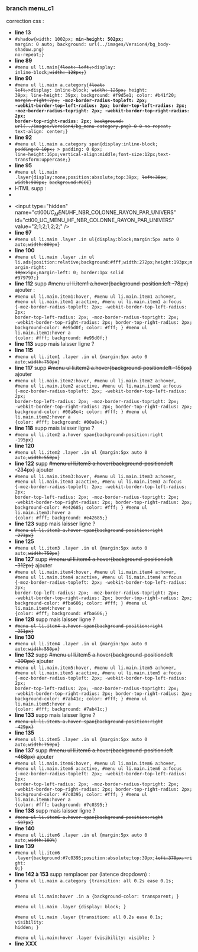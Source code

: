 ### branch menu_c1
correction css :
- **line 13**
- <code>#shadow{width: 1002px; **min-height: 502px;** margin: 0 auto; background: url(../images/Version4/bg_body-shadow.png) no-repeat;}</code>
- **line 89**
- <code>#menu ul li.main{~~float: left;~~>display: inline-block;~~width: 128px;~~}</code>
- **line 90**
- <code>#menu ul li.main a.category{~~float: left;~~>display: inline-block; ~~width: 125px;~~ height: 39px; line-height: 39px; background: #f9d5e1; color: #b41f20; ~~margin-right:7px;~~ **-moz-border-radius-topleft: 2px; -webkit-border-top-left-radius: 2px; border-top-left-radius: 2px; -moz-border-radius-topright: 2px; -webkit-border-top-right-radius: 2px; border-top-right-radius: 2px;** ~~background: url(../images/Version4/bg_menu-category.png) 0 0 no-repeat;~~ text-align: center;}</code> 
- **line 92** 
- <code>#menu ul li.main a.category span{display:inline-block; ~~padding:0 10px;~~ > padding: 0 6px; line-height:16px;vertical-align:middle;font-size:12px;text-transform:uppercase;}</code>
- **line 95** 
- <code>#menu ul li.main .layer{display:none;position:absolute;top:39px; ~~left:30px~~; ~~width:900px;~~ ~~background:#CCC~~}</code>
- HTML supp :
- <code> <input type="hidden" name="ctl00$UC_MENU$HF_NBR_COLONNE_RAYON_PAR_UNIVERS" id="ctl00_UC_MENU_HF_NBR_COLONNE_RAYON_PAR_UNIVERS" value="2;1;2;1;2;2;" /> </code>
- &lt;input type=&quot;hidden&quot; name=&quot;ctl00$UC_MENU$HF_NBR_COLONNE_RAYON_PAR_UNIVERS&quot; id=&quot;ctl00_UC_MENU_HF_NBR_COLONNE_RAYON_PAR_UNIVERS&quot; value=&quot;2;1;2;1;2;2;&quot; /&gt;
- **line 97**
- <code>#menu ul li.main .layer .in ul{display:block;margin:5px auto 0 auto;~~width:800px~~}</code>
- **line 100**
- <code>#menu ul li.main .layer .in ul li.ads{position:relative;background:#fff;width:272px;height:193px;margin-right: ~~10px~~>5px;margin-left: 0; border:1px solid #979797;}</code>
- **line 112** supp ~~#menu ul li.item1 a.hover{background-position:left -78px}~~  ajouter :
- <code>#menu ul li.main.item1:hover, #menu ul li.main.item1 a:hover, #menu ul li.main.item1 a:active, #menu ul li.main.item1 a:focus {-moz-border-radius-topleft: 2px; -webkit-border-top-left-radius: 2px; border-top-left-radius: 2px; -moz-border-radius-topright: 2px; -webkit-border-top-right-radius: 2px; border-top-right-radius: 2px; background-color: #e95d0f; color: #fff; } #menu ul li.main.item1:hover a {color: #fff; background: #e95d0f;}</code>
- **line 113** supp mais laisser ligne ?
- **line 115**
- <code>#menu ul li.item1 .layer .in ul {margin:5px auto 0 auto;~~width:750px~~}</code>
- **line 117** supp ~~#menu ul li.item2 a.hover{background-position:left -156px}~~ ajouter
- <code>#menu ul li.main.item2:hover, #menu ul li.main.item2 a:hover, #menu ul li.main.item2 a:active, #menu ul li.main.item2 a:focus {-moz-border-radius-topleft: 2px; -webkit-border-top-left-radius: 2px; border-top-left-radius: 2px; -moz-border-radius-topright: 2px; -webkit-border-top-right-radius: 2px; border-top-right-radius: 2px; background-color: #00a8e4; color: #fff; } #menu ul li.main.item2:hover a {color: #fff; background: #00a8e4;}</code>
- **line 118** supp mais laisser ligne ?
- <code>#menu ul li.item2 a.hover span{background-position:right -195px}</code>
- **line 120**
- <code>#menu ul li.item2 .layer .in ul {margin:5px auto 0 auto;~~width:550px~~}</code>
- **line 122** supp ~~#menu ul li.item3 a.hover{background-position:left -234px}~~ ajouter
- <code>#menu ul li.main.item3:hover, #menu ul li.main.item3 a:hover, #menu ul li.main.item3 a:active, #menu ul li.main.item3 a:focus {-moz-border-radius-topleft: 2px; -webkit-border-top-left-radius: 2px; border-top-left-radius: 2px; -moz-border-radius-topright: 2px; -webkit-border-top-right-radius: 2px; border-top-right-radius: 2px; background-color: #e42685; color: #fff; } #menu ul li.main.item3:hover a {color: #fff; background: #e42685;}</code>
- **line 123** supp mais laisser ligne ?
- <code>~~#menu ul li.item3 a.hover span{background-position:right -273px}~~</code>
- **line 125**
- <code>#menu ul li.item3 .layer .in ul {margin:5px auto 0 auto;~~width:750px~~}</code>
- **line 127** supp ~~#menu ul li.item4 a.hover{background-position:left -312px}~~ ajouter
- <code>#menu ul li.main.item4:hover, #menu ul li.main.item4 a:hover, #menu ul li.main.item4 a:active, #menu ul li.main.item4 a:focus {-moz-border-radius-topleft: 2px; -webkit-border-top-left-radius: 2px; border-top-left-radius: 2px; -moz-border-radius-topright: 2px; -webkit-border-top-right-radius: 2px; border-top-right-radius: 2px; background-color: #fba606; color: #fff; } #menu ul li.main.item4:hover a {color: #fff; background: #fba606;}</code>
- **line 128** supp mais laisser ligne ?
- <code>~~#menu ul li.item4 a.hover span{background-position:right -351px}~~</code>
- **line 130**
- <code>#menu ul li.item4 .layer .in ul {margin:5px auto 0 auto;~~width:550px~~}</code>
- **line 132** supp ~~#menu ul li.item5 a.hover{background-position:left -390px}~~ ajouter
- <code>#menu ul li.main.item5:hover, #menu ul li.main.item5 a:hover, #menu ul li.main.item5 a:active, #menu ul li.main.item5 a:focus {-moz-border-radius-topleft: 2px; -webkit-border-top-left-radius: 2px; border-top-left-radius: 2px; -moz-border-radius-topright: 2px; -webkit-border-top-right-radius: 2px; border-top-right-radius: 2px; background-color: #7ab41c; color: #fff; } #menu ul li.main.item5:hover a {color: #fff; background: #7ab41c;}</code>
- **line 133** supp mais laisser ligne ?
- <code>~~#menu ul li.item5 a.hover span{background-position:right -429px}~~</code>
- **line 135**
- <code>#menu ul li.item5 .layer .in ul {margin:5px auto 0 auto;~~width:750px~~}</code>
- **line 137** supp ~~#menu ul li.item6 a.hover{background-position:left -468px}~~ ajouter
- <code>#menu ul li.main.item6:hover, #menu ul li.main.item6 a:hover, #menu ul li.main.item6 a:active, #menu ul li.main.item6 a:focus {-moz-border-radius-topleft: 2px; -webkit-border-top-left-radius: 2px; border-top-left-radius: 2px; -moz-border-radius-topright: 2px; -webkit-border-top-right-radius: 2px; border-top-right-radius: 2px; background-color: #7c0395; color: #fff; } #menu ul li.main.item6:hover a {color: #fff; background: #7c0395;}</code>
- **line 138** supp mais laisser ligne ?
- <code>~~#menu ul li.item6 a.hover span{background-position:right -507px}~~</code>
- **line 140**
- <code>#menu ul li.item6 .layer .in ul {margin:5px auto 0 auto;~~width:100%~~}</code>
- **line 139**
- <code>#menu ul li.item6 .layer{background:#7c0395;position:absolute;top:39px;~~left:370px;~~>right: 0;}</code>
- **line 142 à 153** supp remplacer par (latence dropdown) :
- <code>#menu ul li.main a.category {transition: all 0.2s ease 0.1s; }  
#menu ul li.main:hover .in a {background-color: transparent; }  
#menu ul li.main .layer {display: block; }  
#menu ul li.main .layer {transition: all 0.2s ease 0.1s; visibility: hidden; }  
#menu ul li.main:hover .layer {visibility: visible; }  </code>
- **line XXX**